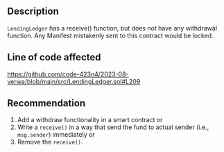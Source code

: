 ## Description
`LendingLedger` has a receive() function, but does not have any withdrawal function. Any Manifest mistakenly sent to this contract would be locked.

## Line of code affected
https://github.com/code-423n4/2023-08-verwa/blob/main/src/LendingLedger.sol#L209

## Recommendation
1. Add a withdraw functionality in a smart contract or
2. Write a `receive()` in a way that send the fund to actual sender (i.e., `msg.sender`) immediately or
3. Remove the `receive()`.